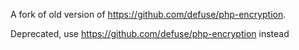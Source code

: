 A fork of old version of https://github.com/defuse/php-encryption.

Deprecated, use https://github.com/defuse/php-encryption instead
